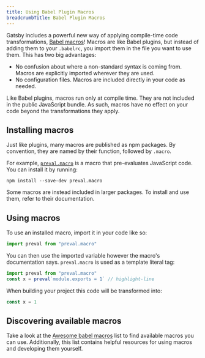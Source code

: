 ```yaml
---
title: Using Babel Plugin Macros
breadcrumbTitle: Babel Plugin Macros
---
```


Gatsby includes a powerful new way of applying compile-time code transformations, [Babel macros](https://github.com/kentcdodds/babel-plugin-macros)! Macros are like Babel plugins, but instead of adding them to your `.babelrc`, you import them in the file you want to use them. This has two big advantages:

- No confusion about where a non-standard syntax is coming from. Macros are explicitly imported wherever they are used.
- No configuration files. Macros are included directly in your code as needed.

Like Babel plugins, macros run only at compile time. They are not included in the public JavaScript bundle. As such, macros have no effect on your code beyond the transformations they apply.

## Installing macros

Just like plugins, many macros are published as npm packages. By convention, they are named by their function, followed by `.macro`.

For example, [`preval.macro`](https://www.npmjs.com/package/preval.macro) is a macro that pre-evaluates JavaScript code. You can install it by running:

```shell
npm install --save-dev preval.macro
```

Some macros are instead included in larger packages. To install and use them, refer to their documentation.

## Using macros

To use an installed macro, import it in your code like so:

```javascript
import preval from "preval.macro"
```

You can then use the imported variable however the macro's documentation says.
`preval.macro` is used as a template literal tag:

```javascript
import preval from "preval.macro"
const x = preval`module.exports = 1` // highlight-line
```

When building your project this code will be transformed into:

```javascript
const x = 1
```

## Discovering available macros

Take a look at the [Awesome babel macros](https://github.com/jgierer12/awesome-babel-macros) list to find available macros you can use. Additionally, this list contains helpful resources for using macros and developing them yourself.

